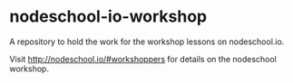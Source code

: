 # nodeschool-io-workshop
A repository to hold the work for the workshop lessons on nodeschool.io. 

Visit http://nodeschool.io/#workshoppers for details on the nodeschool workshop.
